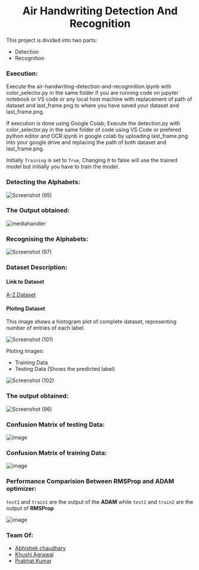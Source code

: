 # <h1 align = 'center'> Air Handwriting Detection And Recognition </h1>

This project is divided into two parts:

* Detection 
* Recognition 

### Execution:
Execute the air-handwriting-detection-and-recognnition.ipynb with color_selector.py in the same folder if you are running code on jupyter notebook or VS code or any local host machine with replacement of path of dataset and last_frame.png to where you have saved your dataset and last_frame.png.

If execution is done using Google Colab; Execute the detection.py with color_selector.py in the same folder of code using VS Code or prefered python editor and OCR.ipynb in google colab by uploading last_frame.png into your google drive and replacing the path of both dataset and last_frame.png.

Initially `Training` is set to `True`, Changing it to false will use the trained model but initially you have to train the model.

### **Detecting the Alphabets:**

![Screenshot (95)](https://user-images.githubusercontent.com/62256509/117626260-89328e00-b194-11eb-8320-b5f25dc9cf84.png)


### **The Output obtained:**

![mediahandler](https://user-images.githubusercontent.com/62256509/117627675-09a5be80-b196-11eb-85df-f5e419bb4766.gif)



### **Recognising the Alphabets:**

![Screenshot (97)](https://user-images.githubusercontent.com/62256509/117626368-a8c9b680-b194-11eb-9694-a99feb3010a9.png)


### **Dataset Description:**

#### **Link to Dataset** 

[A-Z Dataset](https://www.kaggle.com/sachinpatel21/az-handwritten-alphabets-in-csv-format)

#### **Ploting Dataset**

This image shows a histogram plot of complete dataset, representing number of entries of each label.

![Screenshot (101)](https://user-images.githubusercontent.com/62256509/117628584-f515f600-b196-11eb-8191-b9e1ab48e940.png)

Ploting Images:

* Training Data
* Testing Data (Shows the predicted label)

![Screenshot (102)](https://user-images.githubusercontent.com/62256509/117632422-beda7580-b19a-11eb-805c-183779ffa422.png)

### **The output obtained:**

![Screenshot (96)](https://user-images.githubusercontent.com/62256509/117632612-e92c3300-b19a-11eb-86f7-6088d6cec561.png)

### **Confusion Matrix of testing Data:**
![image](https://user-images.githubusercontent.com/54438860/124570642-b59d1a80-de64-11eb-9c44-ee054c006242.png)

### **Confusion Matrix of training Data:**
![image](https://user-images.githubusercontent.com/54438860/124570830-dbc2ba80-de64-11eb-9abc-2d441432dbf6.png)

### **Performance Comparision Between RMSProp and ADAM optimizer:**

`test1` and `train1` are the output of the **ADAM** while `test2` and `train2` are the output of **RMSProp**

![image](https://user-images.githubusercontent.com/54438860/124571194-32c88f80-de65-11eb-8e87-327c0e6eb525.png)


### **Team Of:**

* [Abhishek chaudhary](https://github.com/chaudhary312)
* [Khushi Agrawal](https://github.com/khushi-411)
* [Prabhat Kumar](https://github.com/prabhatk579)
